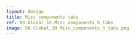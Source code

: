 ```yaml
---
layout: design
title: Misc components tabs
ref: 00.Global_10.Misc_components_h_tabs
image: 00.Global_10.Misc_components_h_tabs.png
---
```


